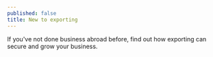 ```yaml
---
published: false
title: New to exporting
---
```

If you've not done business abroad before, find out how exporting can secure and grow your business.